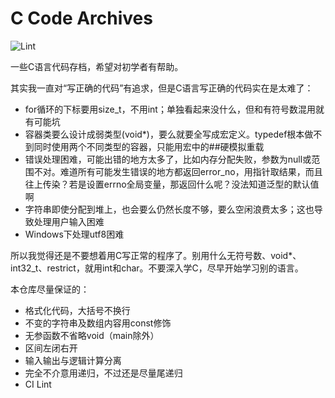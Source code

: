 # C Code Archives

![Lint](https://github.com/imba-tjd/C-Code-Archives/workflows/Lint/badge.svg)

一些C语言代码存档，希望对初学者有帮助。

其实我一直对“写正确的代码”有追求，但是C语言写正确的代码实在是太难了：

* for循环的下标要用size_t，不用int；单独看起来没什么，但和有符号数混用就有可能坑
* 容器类要么设计成弱类型(void*)，要么就要全写成宏定义。typedef根本做不到同时使用两个不同类型的容器，只能用宏中的##硬模拟重载
* 错误处理困难，可能出错的地方太多了，比如内存分配失败，参数为null或范围不对。难道所有可能发生错误的地方都返回error_no，用指针取结果，而且往上传染？若是设置errno全局变量，那返回什么呢？没法知道泛型的默认值啊
* 字符串即使分配到堆上，也会要么仍然长度不够，要么空闲浪费太多；这也导致处理用户输入困难
* Windows下处理utf8困难

所以我觉得还是不要想着用C写正常的程序了。别用什么无符号数、void*、int32_t、restrict，就用int和char。不要深入学C，尽早开始学习别的语言。

本仓库尽量保证的：

* 格式化代码，大括号不换行
* 不变的字符串及数组内容用const修饰
* 无参函数不省略void（main除外）
* 区间左闭右开
* 输入输出与逻辑计算分离
* 完全不介意用递归，不过还是尽量尾递归
* CI Lint
